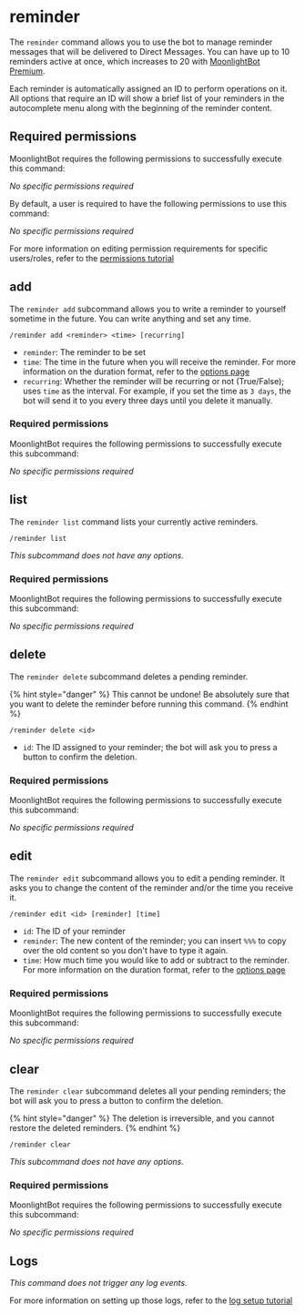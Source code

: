 # reminder

The `reminder` command allows you to use the bot to manage reminder messages that will be delivered to Direct Messages. You can have up to 10 reminders active at once, which increases to 20 with [MoonlightBot Premium](../support-our-work/premium.md).

Each reminder is automatically assigned an ID to perform operations on it. All options that require an ID will show a brief list of your reminders in the autocomplete menu along with the beginning of the reminder content.

## Required permissions

MoonlightBot requires the following permissions to successfully execute this command:

_No specific permissions required_

By default, a user is required to have the following permissions to use this command:

_No specific permissions required_

For more information on editing permission requirements for specific users/roles, refer to the [permissions tutorial](../get-started/permission-tutorial.md)

## add

The `reminder add` subcommand allows you to write a reminder to yourself sometime in the future. You can write anything and set any time.

```
/reminder add <reminder> <time> [recurring]
```

* `reminder`: The reminder to be set
* `time`: The time in the future when you will receive the reminder. For more information on the duration format, refer to the [options page](../get-started/options.md#durations)
* `recurring`: Whether the reminder will be recurring or not (True/False); uses `time` as the interval. For example, if you set the time as `3 days`, the bot will send it to you every three days until you delete it manually.

### Required permissions

MoonlightBot requires the following permissions to successfully execute this subcommand:

_No specific permissions required_

## list

The `reminder list` command lists your currently active reminders.

```
/reminder list
```

_This subcommand does not have any options._

### Required permissions

MoonlightBot requires the following permissions to successfully execute this subcommand:

_No specific permissions required_

## delete

The `reminder delete` subcommand deletes a pending reminder.

{% hint style="danger" %}
This cannot be undone! Be absolutely sure that you want to delete the reminder before running this command.
{% endhint %}

```
/reminder delete <id>
```

* `id`: The ID assigned to your reminder; the bot will ask you to press a button to confirm the deletion.

### Required permissions

MoonlightBot requires the following permissions to successfully execute this subcommand:

_No specific permissions required_

## edit

The `reminder edit` subcommand allows you to edit a pending reminder. It asks you to change the content of the reminder and/or the time you receive it.

```
/reminder edit <id> [reminder] [time]
```

* `id`: The ID of your reminder
* `reminder`: The new content of the reminder; you can insert `%%%` to copy over the old content so you don't have to type it again.
* `time`: How much time you would like to add or subtract to the reminder. For more information on the duration format, refer to the [options page](../get-started/options.md#durations)

### Required permissions

MoonlightBot requires the following permissions to successfully execute this subcommand:

_No specific permissions required_

## clear

The `reminder clear` subcommand deletes all your pending reminders; the bot will ask you to press a button to confirm the deletion.

{% hint style="danger" %}
The deletion is irreversible, and you cannot restore the deleted reminders.
{% endhint %}

```
/reminder clear
```

_This subcommand does not have any options._

### Required permissions

MoonlightBot requires the following permissions to successfully execute this subcommand:

_No specific permissions required_

## Logs

_This command does not trigger any log events._

For more information on setting up those logs, refer to the [log setup tutorial](../#logging)

